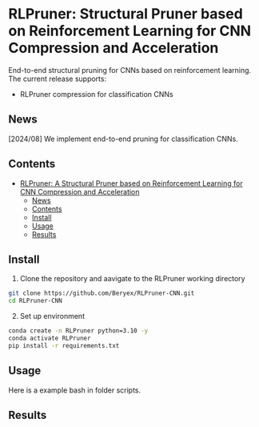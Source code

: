 # RLPruner: Structural Pruner based on Reinforcement Learning for CNN Compression and Acceleration

End-to-end structural pruning for CNNs based on reinforcement learning.
The current release supports:
- RLPruner compression for classification CNNs

## News
[2024/08] We implement end-to-end pruning for classification CNNs.


## Contents
- [RLPruner: A Structural Pruner based on Reinforcement Learning for CNN Compression and Acceleration](#rlpruner-a-structural-pruner-based-on-reinforcement-learning-for-cnn-compression-and-acceleration)
	- [News](#News)
	- [Contents](#Contents)
	- [Install](#Install)
	- [Usage](#Usage)
	- [Results](#Results)
## Install
1. Clone the repository and aavigate to the RLPruner working directory
```bash 
git clone https://github.com/Beryex/RLPruner-CNN.git
cd RLPruner-CNN
```
2. Set up environment
```bash 
conda create -n RLPruner python=3.10 -y
conda activate RLPruner
pip install -r requirements.txt
```
## Usage
Here is a example bash in folder scripts.
## Results
